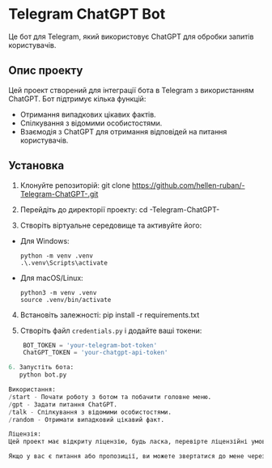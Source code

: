 # Telegram ChatGPT Bot
Це бот для Telegram, який використовує ChatGPT для обробки запитів користувачів.

## Опис проекту
Цей проект створений для інтеграції бота в Telegram з використанням ChatGPT. Бот підтримує кілька функцій:
- Отримання випадкових цікавих фактів.
- Спілкування з відомими особистостями.
- Взаємодія з ChatGPT для отримання відповідей на питання користувачів.

## Установка
1. Клонуйте репозиторій:
git clone https://github.com/hellen-ruban/-Telegram-ChatGPT-.git

2. Перейдіть до директорії проекту:
cd -Telegram-ChatGPT-

3. Створіть віртуальне середовище та активуйте його:
- Для Windows:
  ```
  python -m venv .venv
  .\.venv\Scripts\activate
  ```
- Для macOS/Linux:
  ```
  python3 -m venv .venv
  source .venv/bin/activate
  ```

4. Встановіть залежності:
  pip install -r requirements.txt

5. Створіть файл `credentials.py` і додайте ваші токени:
```python
    BOT_TOKEN = 'your-telegram-bot-token'
    ChatGPT_TOKEN = 'your-chatgpt-api-token'

6. Запустіть бота:
   python bot.py

Використання:
/start - Почати роботу з ботом та побачити головне меню.
/gpt - Задати питання ChatGPT.
/talk - Спілкування з відомими особистостями.
/random - Отримати випадковий цікавий факт.

Ліцензія:
Цей проект має відкриту ліцензію, будь ласка, перевірте ліцензійні умови в файлі LICENSE.

Якщо у вас є питання або пропозиції, ви можете звертатися до мене через GitHub або за допомогою електронної пошти dominga5000b.c@gmail.com.

